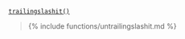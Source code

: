 <p><code><a href="https://developer.wordpress.org/reference/functions/trailingslashit/">trailingslashit()</a></code></p>

<blockquote>

{% include functions/untrailingslashit.md %}

</blockquote>